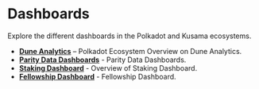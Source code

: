 # Dashboards

Explore the different dashboards in the Polkadot and Kusama ecosystems.

<div class="grid cards" markdown>

- **[Dune Analytics](./dune-analytics/index.md)** – Polkadot Ecosystem Overview on Dune Analytics.
- **[Parity Data Dashboards](parity-data-dashboards.md)** - Parity Data Dashboards.
- **[Staking Dashboard](staking-dashboard.md)** - Overview of Staking Dashboard.
- **[Fellowship Dashboard](https://polkadot-fellows.xyz)** - Fellowship Dashboard.

</div>